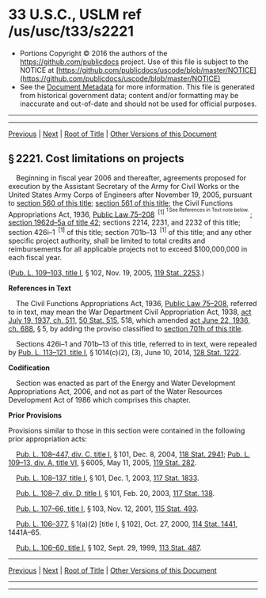 ---
---

# 33 U.S.C., USLM ref /us/usc/t33/s2221

* Portions Copyright © 2016 the authors of the https://github.com/publicdocs project.
  Use of this file is subject to the NOTICE at [https://github.com/publicdocs/uscode/blob/master/NOTICE](https://github.com/publicdocs/uscode/blob/master/NOTICE)
* See the [Document Metadata](././../../../../..//README.md) for more information.
  This file is generated from historical government data; content and/or formatting may be inaccurate and out-of-date and should not be used for official purposes.

----------
----------

[Previous](./../../../../..//us/usc/t33/ch36/schI/m__us_usc_t33_s2220.md) | [Next](./../../../../..//us/usc/t33/ch36/schI/m__us_usc_t33_s2222.md) | [Root of Title](./../../../../../) | [Other Versions of this Document](https://publicdocs.github.io/go/links?ns=uslm&ref=%2Fus%2Fusc%2Ft33%2Fs2221)

## § 2221. Cost limitations on projects

    Beginning in fiscal year 2006 and thereafter, agreements proposed for execution by the Assistant Secretary of the Army for Civil Works or the United States Army Corps of Engineers after November 19, 2005, pursuant to [section 560 of this title][/us/usc/t33/s560]; [section 561 of this title][/us/usc/t33/s561]; the Civil Functions Appropriations Act, 1936, [Public Law 75–208][/us/pl/75/208]  <sup>\[1\]</sup>  <sup><sup> 1 See References in Text note below. </sup></sup> ; [section 1962d–5a of title 42][/us/usc/t42/s1962d–5a]; sections 2214, 2231, and 2232 of this title; section 426i–1  <sup>\[1\]</sup>  of this title; section 701b–13  <sup>\[1\]</sup>  of this title; and any other specific project authority, shall be limited to total credits and reimbursements for all applicable projects not to exceed $100,000,000 in each fiscal year.

([Pub. L. 109–103, title I][/us/pl/109/103/tI], § 102, Nov. 19, 2005, [119 Stat. 2253][/us/stat/119/2253].)

 __References in Text__ 

    The Civil Functions Appropriations Act, 1936, [Public Law 75–208][/us/pl/75/208], referred to in text, may mean the War Department Civil Appropriation Act, 1938, [act July 19, 1937, ch. 511][/us/act/1937-07-19/ch511], [50 Stat. 515][/us/stat/50/515], 518, which amended [act June 22, 1936, ch. 688][/us/act/1936-06-22/ch688], § 5, by adding the proviso classified to [section 701h of this title][/us/usc/t33/s701h].

    Sections 426i–1 and 701b–13 of this title, referred to in text, were repealed by [Pub. L. 113–121, title I][/us/pl/113/121/tI], § 1014(c)(2), (3), June 10, 2014, [128 Stat. 1222][/us/stat/128/1222].

 __Codification__ 

    Section was enacted as part of the Energy and Water Development Appropriations Act, 2006, and not as part of the Water Resources Development Act of 1986 which comprises this chapter.

 __Prior Provisions__ 

Provisions similar to those in this section were contained in the following prior appropriation acts:

    [Pub. L. 108–447, div. C, title I][/us/pl/108/447/dC/tI], § 101, Dec. 8, 2004, [118 Stat. 2941][/us/stat/118/2941]; [Pub. L. 109–13, div. A, title VI][/us/pl/109/13/dA/tVI], § 6005, May 11, 2005, [119 Stat. 282][/us/stat/119/282].

    [Pub. L. 108–137, title I][/us/pl/108/137/tI], § 101, Dec. 1, 2003, [117 Stat. 1833][/us/stat/117/1833].

    [Pub. L. 108–7, div. D, title I][/us/pl/108/7/dD/tI], § 101, Feb. 20, 2003, [117 Stat. 138][/us/stat/117/138].

    [Pub. L. 107–66, title I][/us/pl/107/66/tI], § 103, Nov. 12, 2001, [115 Stat. 493][/us/stat/115/493].

    [Pub. L. 106–377][/us/pl/106/377], § 1(a)(2) \[title I, § 102\], Oct. 27, 2000, [114 Stat. 1441][/us/stat/114/1441], 1441A–65.

    [Pub. L. 106–60, title I][/us/pl/106/60/tI], § 102, Sept. 29, 1999, [113 Stat. 487][/us/stat/113/487].

----------

[Previous](./../../../../..//us/usc/t33/ch36/schI/m__us_usc_t33_s2220.md) | [Next](./../../../../..//us/usc/t33/ch36/schI/m__us_usc_t33_s2222.md) | [Root of Title](./../../../../../) | [Other Versions of this Document](https://publicdocs.github.io/go/links?ns=uslm&ref=%2Fus%2Fusc%2Ft33%2Fs2221)

----------
----------

[/us/usc/t33/s560]: https://publicdocs.github.io/go/links?ns=uslm&ref=%2Fus%2Fusc%2Ft33%2Fs560
[/us/usc/t33/s561]: https://publicdocs.github.io/go/links?ns=uslm&ref=%2Fus%2Fusc%2Ft33%2Fs561
[/us/pl/75/208]: https://publicdocs.github.io/go/links?ns=uslm&ref=%2Fus%2Fpl%2F75%2F208
[/us/usc/t42/s1962d–5a]: https://publicdocs.github.io/go/links?ns=uslm&ref=%2Fus%2Fusc%2Ft42%2Fs1962d%E2%80%935a
[/us/pl/109/103/tI]: https://publicdocs.github.io/go/links?ns=uslm&ref=%2Fus%2Fpl%2F109%2F103%2FtI
[/us/stat/119/2253]: https://publicdocs.github.io/go/links?ns=uslm&ref=%2Fus%2Fstat%2F119%2F2253
[/us/pl/75/208]: https://publicdocs.github.io/go/links?ns=uslm&ref=%2Fus%2Fpl%2F75%2F208
[/us/act/1937-07-19/ch511]: https://publicdocs.github.io/go/links?ns=uslm&ref=%2Fus%2Fact%2F1937-07-19%2Fch511
[/us/stat/50/515]: https://publicdocs.github.io/go/links?ns=uslm&ref=%2Fus%2Fstat%2F50%2F515
[/us/act/1936-06-22/ch688]: https://publicdocs.github.io/go/links?ns=uslm&ref=%2Fus%2Fact%2F1936-06-22%2Fch688
[/us/usc/t33/s701h]: https://publicdocs.github.io/go/links?ns=uslm&ref=%2Fus%2Fusc%2Ft33%2Fs701h
[/us/pl/113/121/tI]: https://publicdocs.github.io/go/links?ns=uslm&ref=%2Fus%2Fpl%2F113%2F121%2FtI
[/us/stat/128/1222]: https://publicdocs.github.io/go/links?ns=uslm&ref=%2Fus%2Fstat%2F128%2F1222
[/us/pl/108/447/dC/tI]: https://publicdocs.github.io/go/links?ns=uslm&ref=%2Fus%2Fpl%2F108%2F447%2FdC%2FtI
[/us/stat/118/2941]: https://publicdocs.github.io/go/links?ns=uslm&ref=%2Fus%2Fstat%2F118%2F2941
[/us/pl/109/13/dA/tVI]: https://publicdocs.github.io/go/links?ns=uslm&ref=%2Fus%2Fpl%2F109%2F13%2FdA%2FtVI
[/us/stat/119/282]: https://publicdocs.github.io/go/links?ns=uslm&ref=%2Fus%2Fstat%2F119%2F282
[/us/pl/108/137/tI]: https://publicdocs.github.io/go/links?ns=uslm&ref=%2Fus%2Fpl%2F108%2F137%2FtI
[/us/stat/117/1833]: https://publicdocs.github.io/go/links?ns=uslm&ref=%2Fus%2Fstat%2F117%2F1833
[/us/pl/108/7/dD/tI]: https://publicdocs.github.io/go/links?ns=uslm&ref=%2Fus%2Fpl%2F108%2F7%2FdD%2FtI
[/us/stat/117/138]: https://publicdocs.github.io/go/links?ns=uslm&ref=%2Fus%2Fstat%2F117%2F138
[/us/pl/107/66/tI]: https://publicdocs.github.io/go/links?ns=uslm&ref=%2Fus%2Fpl%2F107%2F66%2FtI
[/us/stat/115/493]: https://publicdocs.github.io/go/links?ns=uslm&ref=%2Fus%2Fstat%2F115%2F493
[/us/pl/106/377]: https://publicdocs.github.io/go/links?ns=uslm&ref=%2Fus%2Fpl%2F106%2F377
[/us/stat/114/1441]: https://publicdocs.github.io/go/links?ns=uslm&ref=%2Fus%2Fstat%2F114%2F1441
[/us/pl/106/60/tI]: https://publicdocs.github.io/go/links?ns=uslm&ref=%2Fus%2Fpl%2F106%2F60%2FtI
[/us/stat/113/487]: https://publicdocs.github.io/go/links?ns=uslm&ref=%2Fus%2Fstat%2F113%2F487


